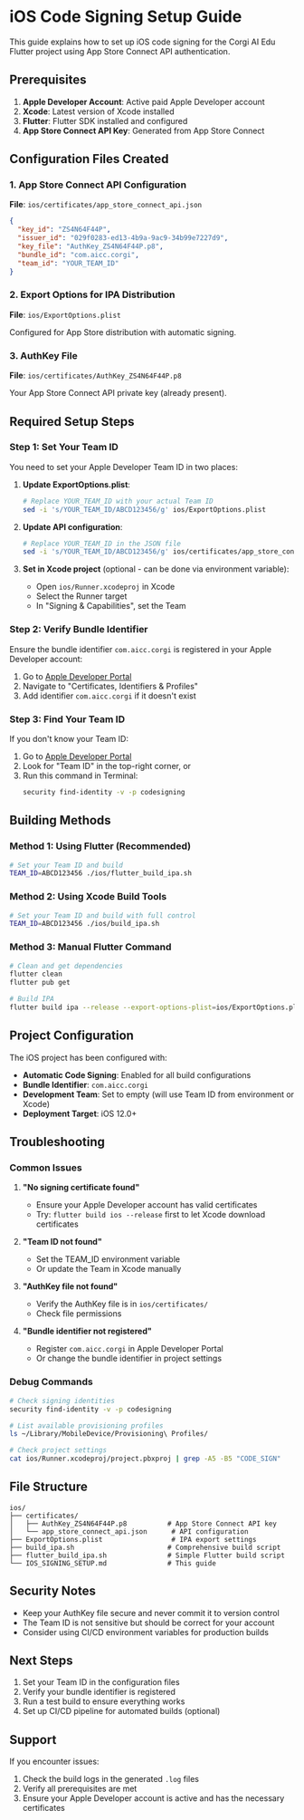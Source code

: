 # iOS Code Signing Setup Guide

This guide explains how to set up iOS code signing for the Corgi AI Edu Flutter project using App Store Connect API authentication.

## Prerequisites

1. **Apple Developer Account**: Active paid Apple Developer account
2. **Xcode**: Latest version of Xcode installed
3. **Flutter**: Flutter SDK installed and configured
4. **App Store Connect API Key**: Generated from App Store Connect

## Configuration Files Created

### 1. App Store Connect API Configuration
**File**: `ios/certificates/app_store_connect_api.json`

```json
{
  "key_id": "ZS4N64F44P",
  "issuer_id": "029f0283-ed13-4b9a-9ac9-34b99e7227d9",
  "key_file": "AuthKey_ZS4N64F44P.p8",
  "bundle_id": "com.aicc.corgi",
  "team_id": "YOUR_TEAM_ID"
}
```

### 2. Export Options for IPA Distribution
**File**: `ios/ExportOptions.plist`

Configured for App Store distribution with automatic signing.

### 3. AuthKey File
**File**: `ios/certificates/AuthKey_ZS4N64F44P.p8`

Your App Store Connect API private key (already present).

## Required Setup Steps

### Step 1: Set Your Team ID

You need to set your Apple Developer Team ID in two places:

1. **Update ExportOptions.plist**:
   ```bash
   # Replace YOUR_TEAM_ID with your actual Team ID
   sed -i 's/YOUR_TEAM_ID/ABCD123456/g' ios/ExportOptions.plist
   ```

2. **Update API configuration**:
   ```bash
   # Replace YOUR_TEAM_ID in the JSON file
   sed -i 's/YOUR_TEAM_ID/ABCD123456/g' ios/certificates/app_store_connect_api.json
   ```

3. **Set in Xcode project** (optional - can be done via environment variable):
   - Open `ios/Runner.xcodeproj` in Xcode
   - Select the Runner target
   - In "Signing & Capabilities", set the Team

### Step 2: Verify Bundle Identifier

Ensure the bundle identifier `com.aicc.corgi` is registered in your Apple Developer account:

1. Go to [Apple Developer Portal](https://developer.apple.com/account/)
2. Navigate to "Certificates, Identifiers & Profiles"
3. Add identifier `com.aicc.corgi` if it doesn't exist

### Step 3: Find Your Team ID

If you don't know your Team ID:

1. Go to [Apple Developer Portal](https://developer.apple.com/account/)
2. Look for "Team ID" in the top-right corner, or
3. Run this command in Terminal:
   ```bash
   security find-identity -v -p codesigning
   ```

## Building Methods

### Method 1: Using Flutter (Recommended)

```bash
# Set your Team ID and build
TEAM_ID=ABCD123456 ./ios/flutter_build_ipa.sh
```

### Method 2: Using Xcode Build Tools

```bash
# Set your Team ID and build with full control
TEAM_ID=ABCD123456 ./ios/build_ipa.sh
```

### Method 3: Manual Flutter Command

```bash
# Clean and get dependencies
flutter clean
flutter pub get

# Build IPA
flutter build ipa --release --export-options-plist=ios/ExportOptions.plist
```

## Project Configuration

The iOS project has been configured with:

- **Automatic Code Signing**: Enabled for all build configurations
- **Bundle Identifier**: `com.aicc.corgi`
- **Development Team**: Set to empty (will use Team ID from environment or Xcode)
- **Deployment Target**: iOS 12.0+

## Troubleshooting

### Common Issues

1. **"No signing certificate found"**
   - Ensure your Apple Developer account has valid certificates
   - Try: `flutter build ios --release` first to let Xcode download certificates

2. **"Team ID not found"**
   - Set the TEAM_ID environment variable
   - Or update the Team in Xcode manually

3. **"AuthKey file not found"**
   - Verify the AuthKey file is in `ios/certificates/`
   - Check file permissions

4. **"Bundle identifier not registered"**
   - Register `com.aicc.corgi` in Apple Developer Portal
   - Or change the bundle identifier in project settings

### Debug Commands

```bash
# Check signing identities
security find-identity -v -p codesigning

# List available provisioning profiles
ls ~/Library/MobileDevice/Provisioning\ Profiles/

# Check project settings
cat ios/Runner.xcodeproj/project.pbxproj | grep -A5 -B5 "CODE_SIGN"
```

## File Structure

```
ios/
├── certificates/
│   ├── AuthKey_ZS4N64F44P.p8          # App Store Connect API key
│   └── app_store_connect_api.json      # API configuration
├── ExportOptions.plist                 # IPA export settings
├── build_ipa.sh                       # Comprehensive build script
├── flutter_build_ipa.sh               # Simple Flutter build script
└── IOS_SIGNING_SETUP.md               # This guide
```

## Security Notes

- Keep your AuthKey file secure and never commit it to version control
- The Team ID is not sensitive but should be correct for your account
- Consider using CI/CD environment variables for production builds

## Next Steps

1. Set your Team ID in the configuration files
2. Verify your bundle identifier is registered
3. Run a test build to ensure everything works
4. Set up CI/CD pipeline for automated builds (optional)

## Support

If you encounter issues:
1. Check the build logs in the generated `.log` files
2. Verify all prerequisites are met
3. Ensure your Apple Developer account is active and has the necessary certificates